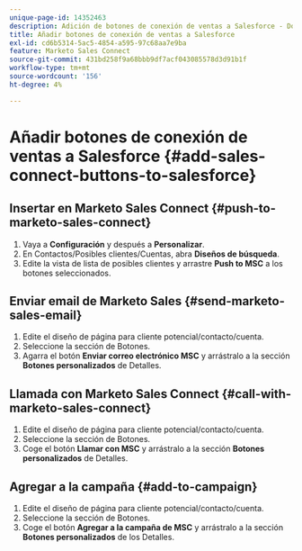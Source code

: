 ```yaml
---
unique-page-id: 14352463
description: Adición de botones de conexión de ventas a Salesforce - Documentos de Marketo - Documentación del producto
title: Añadir botones de conexión de ventas a Salesforce
exl-id: cd6b5314-5ac5-4854-a595-97c68aa7e9ba
feature: Marketo Sales Connect
source-git-commit: 431bd258f9a68bbb9df7acf043085578d3d91b1f
workflow-type: tm+mt
source-wordcount: '156'
ht-degree: 4%

---
```


# Añadir botones de conexión de ventas a Salesforce {#add-sales-connect-buttons-to-salesforce}

## Insertar en Marketo Sales Connect {#push-to-marketo-sales-connect}

1. Vaya a **Configuración** y después a **Personalizar**.
1. En Contactos/Posibles clientes/Cuentas, abra **Diseños de búsqueda**.
1. Edite la vista de lista de posibles clientes y arrastre **Push to MSC** a los botones seleccionados.

## Enviar email de Marketo Sales {#send-marketo-sales-email}

1. Edite el diseño de página para cliente potencial/contacto/cuenta.
1. Seleccione la sección de Botones.
1. Agarra el botón **Enviar correo electrónico MSC** y arrástralo a la sección **Botones personalizados** de Detalles.

## Llamada con Marketo Sales Connect {#call-with-marketo-sales-connect}

1. Edite el diseño de página para cliente potencial/contacto/cuenta.
1. Seleccione la sección de Botones.
1. Coge el botón **Llamar con MSC** y arrástralo a la sección **Botones personalizados** de Detalles.

## Agregar a la campaña {#add-to-campaign}

1. Edite el diseño de página para cliente potencial/contacto/cuenta.
1. Seleccione la sección de Botones.
1. Coge el botón **Agregar a la campaña de MSC** y arrástralo a la sección **Botones personalizados** de los Detalles.
